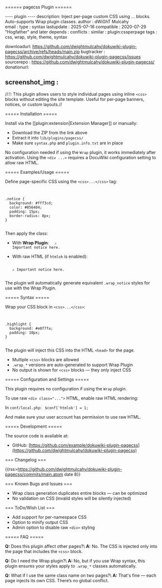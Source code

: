 ====== pagecss Plugin ======

---- plugin ----
description: Inject per-page custom CSS using <css>...</css> blocks. Auto-supports Wrap plugin classes.
author     : dWiGhT Mulcahy  
email      : 
type       : syntax
lastupdate : 2025-07-16
compatible : 2020-07-29 "Hogfather" and later
depends    : 
conflicts  : 
similar    : plugin:cssperpage
tags       : css, wrap, style, theme, syntax

downloadurl: https://github.com/dwightmulcahy/dokuwiki-plugin-pagecss/archive/refs/heads/main.zip
bugtracker : https://github.com/dwightmulcahy/dokuwiki-plugin-pagecss/issues
sourcerepo : https://github.com/dwightmulcahy/dokuwiki-plugin-pagecss/
donationurl: 

screenshot_img : 
----

//:!: This plugin allows users to style individual pages using inline `<css>` blocks without editing the site template. Useful for per-page banners, notices, or custom layouts.//

===== Installation =====

Install via the [[plugin:extension|Extension Manager]] or manually:

  * Download the ZIP from the link above
  * Extract it into `lib/plugins/pagecss/`
  * Make sure `syntax.php` and `plugin.info.txt` are in place

No configuration needed if using the `Wrap` plugin, it works immediately after activation.
Using the `<div ...>` requires a DocuWiki configuration setting to allow raw HTML.

===== Examples/Usage =====

Define page-specific CSS using the `<css>...</css>` tag:

<code>
<css>
.notice {
  background: #fff3cd;
  color: #856404;
  padding: 15px;
  border-radius: 8px;
}
</css>
</code>

Then apply the class:

  * With **Wrap Plugin**:
    <code>
    <WRAP notice>
    ⚠️ Important notice here.
    </WRAP>
    </code>

  * With raw HTML (if `htmlok` is enabled):
    <code html>
    <div class="notice">⚠️ Important notice here.</div>
    </code>

The plugin will automatically generate equivalent `.wrap_notice` styles for use with the Wrap Plugin.

===== Syntax =====

Wrap your CSS block in `<css>...</css>`:

<code>
<css>
.highlight {
  background: #e0f7fa;
  padding: 10px;
}
</css>
</code>

The plugin will inject this CSS into the HTML `<head>` for the page.

  * Multiple `<css>` blocks are allowed
  * `.wrap_*` versions are auto-generated to support Wrap Plugin
  * No output is shown for `<css>` blocks — they only inject CSS

===== Configuration and Settings =====

This plugin requires no configuration if using the `Wrap` plugin.

To use raw `<div class="...">` HTML, enable raw HTML rendering:

In `conf/local.php`:
<code php>
$conf['htmlok'] = 1;
</code>

And make sure your user account has permission to use raw HTML.

===== Development =====

The source code is available at:

  * GitHub: [https://github.com/example/dokuwiki-plugin-pagecss](https://github.com/dwightmulcahy/dokuwiki-plugin-pagecss)

=== Changelog ===

{{rss>https://github.com/dwightmulcahy/dokuwiki-plugin-pagecss/commits/main.atom date 8}}

=== Known Bugs and Issues ===

  * Wrap class generation duplicates entire blocks — can be optimized
  * No validation on CSS (invalid styles will be silently injected)

=== ToDo/Wish List ===

  * Add support for per-namespace CSS
  * Option to minify output CSS
  * Admin option to disable raw `<div>` styling

===== FAQ =====

**Q:** Does this plugin affect other pages?\\ 
**A:** No. The CSS is injected only into the page that includes the `<css>` block.

**Q:** Do I need the Wrap plugin?\\ 
**A:** No, but if you use Wrap syntax, this plugin ensures your styles apply to `.wrap_*` classes automatically.

**Q:** What if I use the same class name on two pages?\\ 
**A:** That's fine — each page injects its own CSS. There’s no global conflict.
